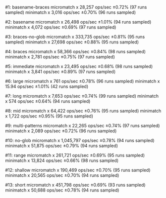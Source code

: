 #1: basename-braces
  micromatch x 28,257 ops/sec ±0.72% (97 runs sampled)
  minimatch x 3,016 ops/sec ±0.70% (96 runs sampled)

#2: basename
  micromatch x 26,498 ops/sec ±1.01% (94 runs sampled)
  minimatch x 4,072 ops/sec ±0.69% (97 runs sampled)

#3: braces-no-glob
  micromatch x 333,735 ops/sec ±0.81% (95 runs sampled)
  minimatch x 27,698 ops/sec ±0.88% (95 runs sampled)

#4: braces
  micromatch x 58,366 ops/sec ±0.84% (98 runs sampled)
  minimatch x 2,781 ops/sec ±0.75% (97 runs sampled)

#5: immediate
  micromatch x 23,495 ops/sec ±0.68% (98 runs sampled)
  minimatch x 3,841 ops/sec ±0.89% (97 runs sampled)

#6: large
  micromatch x 761 ops/sec ±0.78% (96 runs sampled)
  minimatch x 15.94 ops/sec ±1.01% (42 runs sampled)

#7: long
  micromatch x 7,653 ops/sec ±0.74% (99 runs sampled)
  minimatch x 574 ops/sec ±0.64% (94 runs sampled)

#8: mid
  micromatch x 64,422 ops/sec ±0.76% (95 runs sampled)
  minimatch x 1,722 ops/sec ±0.95% (95 runs sampled)

#9: multi-patterns
  micromatch x 22,265 ops/sec ±0.74% (97 runs sampled)
  minimatch x 2,089 ops/sec ±0.72% (96 runs sampled)

#10: no-glob
  micromatch x 1,045,797 ops/sec ±0.78% (94 runs sampled)
  minimatch x 51,875 ops/sec ±0.79% (94 runs sampled)

#11: range
  micromatch x 261,721 ops/sec ±0.69% (95 runs sampled)
  minimatch x 13,824 ops/sec ±0.66% (98 runs sampled)

#12: shallow
  micromatch x 190,469 ops/sec ±0.70% (95 runs sampled)
  minimatch x 20,565 ops/sec ±0.70% (94 runs sampled)

#13: short
  micromatch x 451,798 ops/sec ±0.69% (93 runs sampled)
  minimatch x 50,688 ops/sec ±0.78% (94 runs sampled)
